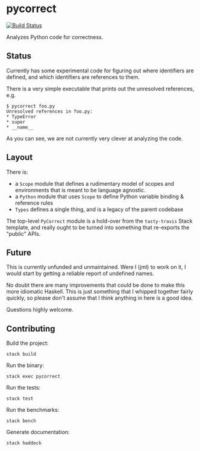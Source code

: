 # pycorrect

[![Build Status](https://travis-ci.org/jml/pycorrect.svg?branch=master)](https://travis-ci.org/jml/pycorrect)

Analyzes Python code for correctness.

## Status

Currently has some experimental code for figuring out where identifiers are
defined, and which identifiers are references to them.

There is a very simple executable that prints out the unresolved references,
e.g.

```
$ pycorrect foo.py
Unresolved references in foo.py:
* TypeError
* super
* __name__
```

As you can see, we are not currently very clever at analyzing the code.

## Layout

There is:

* a `Scope` module that defines a rudimentary model of scopes and
  environments that is meant to be language agnostic.
* a `Python` module that uses `Scope` to define Python variable binding &
  reference rules
* `Types` defines a single thing, and is a legacy of the parent codebase

The top-level `PyCorrect` module is a hold-over from the `tasty-travis` Stack
template, and really ought to be turned into something that re-exports the
"public" APIs.

## Future

This is currently unfunded and unmaintained. Were I (jml) to work on it, I
would start by getting a reliable report of undefined names.

No doubt there are many improvements that could be done to make this more
idiomatic Haskell. This is just something that I whipped together fairly
quickly, so please don't assume that I think anything in here is a good idea.

Questions highly welcome.

## Contributing

Build the project:

```
stack build
```

Run the binary:

```
stack exec pycorrect
```

Run the tests:

```
stack test
```

Run the benchmarks:

```
stack bench
```

Generate documentation:

```
stack haddock
```

